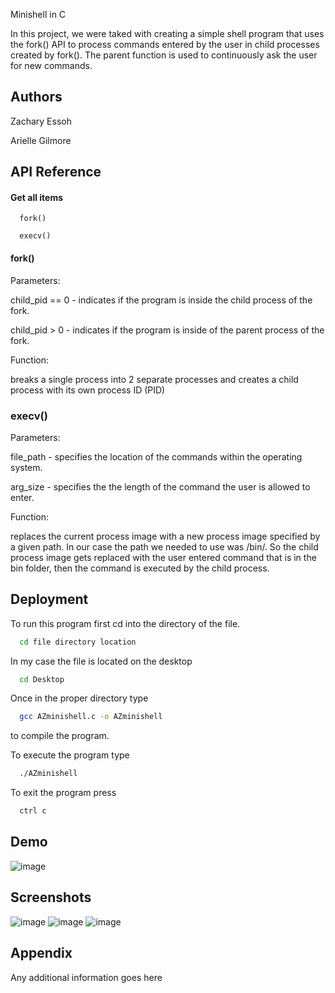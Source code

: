 
Minishell in C 

In this project, we were taked with creating a simple shell program that uses the fork() API to process commands entered by the user in child processes created by fork(). The parent function is used to continuously ask the user for new commands. 


## Authors

Zachary Essoh

Arielle Gilmore
## API Reference

#### Get all items

```http
  fork()
```

```http
  execv()
```

#### fork()
Parameters:

child_pid == 0 - indicates if the program is inside the child process of the fork.

child_pid > 0 - indicates if the program is inside of the parent process of the fork.

Function:

breaks a single process into 2 separate processes and creates a child process with its own process ID (PID)

###  execv()
Parameters:

file_path - specifies the location of the commands within the operating system.

arg_size - specifies the the length of the command the user is allowed to enter.

Function:

replaces the current process image with a new process image specified by a given path. In our case the path we needed to use was /bin/. So the child process image gets replaced with the user entered command that is in the bin folder, then the command is executed by the child process. 


## Deployment

To run this program first cd into the directory of the file. 
```bash
  cd file directory location
```
In my case the file is located on the desktop
```bash
  cd Desktop
```
Once in the proper directory type 
```bash
  gcc AZminishell.c -o AZminishell
```
to compile the program.

To execute the program type
```bash
  ./AZminishell
```

To exit the program press
```bash
  ctrl c 
```
## Demo
![image](https://user-images.githubusercontent.com/78782929/202630461-540178cb-05c3-4667-8676-612bebfd0570.png)


## Screenshots
![image](https://user-images.githubusercontent.com/78782929/202630573-aa734cb8-cb24-4005-95e6-746c50ae7eae.png)
![image](https://user-images.githubusercontent.com/78782929/202630674-19a6e23e-1b8a-4046-9d79-2c98a352ebd5.png)
![image](https://user-images.githubusercontent.com/78782929/202630741-b61d6094-cdbf-49f3-86b7-d5385b34947b.png)




## Appendix

Any additional information goes here

